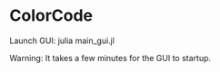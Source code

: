 # ColorCode

Launch GUI:
    julia main_gui.jl
    
Warning: It takes a few minutes for the GUI to startup.
